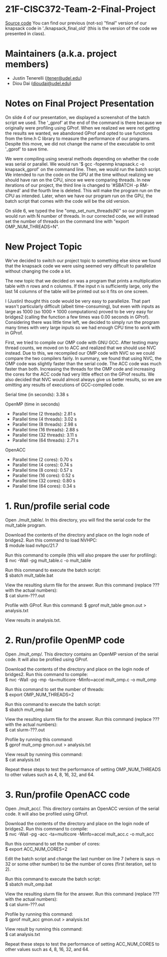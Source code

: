 # 21F-CISC372-Team-2-Final-Project
[Source code](https://www.geeksforgeeks.org/0-1-knapsack-problem-dp-10/)
You can find our previous (not-so) "final" version of our knapsack code in './knapsack_final_old' (this is the version of the code we presented in class).

# Maintainers (a.k.a. project members)
- Justin Tenerelli (jtener@udel.edu)  
- Diou Dai (dioudai@udel.edu)

# Notes on Final Project Presentation
On slide 4 of our presentation, we displayed a screenshot of the batch script we used. The '_gprof' at the end of the command is there because we originally were profiling using GProf. When we realized we were not getting the results we wanted, we abandoned GProf and opted to use functions from the time.h C library to measure the performance of our programs. Despite this move, we did not change the name of the executable to omit '_gprof' to save time.

We were compiling using several methods depending on whether the code was serial or parallel. We would run '$ gcc -fopenmp knapsack.c -o knapsack_gprof' on the command line. Then, we would run the batch script. We intended to run the code on the GPU at the time without realizing we should have ran on the CPU, since we were comparing threads. In new iterations of our project, the third line is changed to '#SBATCH -p RM-shared' and the fourth line is deleted. This will make the program run on the CPU as intended. Later, when we have our program run on the GPU, the batch script that comes with the code will be the old version.

On slide 6, we typed the line "omp_set_num_threads(N)" so our program would run with N number of threads. In our corrected code, we will instead set the number of threads on the command line with "export OMP_NUM_THREADS=N".

# New Project Topic
We've decided to switch our project topic to something else since we found that the knapsack code we were using seemed very difficult to parallelize without changing the code a lot.

The new topic that we decided on was a program that prints a multiplication table with n rows and n columns. If the input n is sufficiently large, only the last 14 columns of the table will be printed out so it fits on one screen.

I (Justin) thought this code would be very easy to parallelize. That part wasn't particularly difficult (albeit time-consuming), but even with inputs as large as 1000 (so 1000 * 1000 computations) proved to be very easy for bridges2 (calling the function a few times was 0.00 seconds in GProf). Considering there was little time left, we decided to simply run the program many times with very large inputs so we had enough CPU time to work with in GProf.

First, we tried to compile our OMP code with GNU GCC. After testing many thread counts, we moved on to ACC and realized that we should use NVC instead. Due to this, we recompiled our OMP code with NVC so we could compare the two compilers fairly. In summary, we found that using NVC, the OMP code was slightly faster than the serial code. The ACC code was much faster than both. Increasing the threads for the OMP code and increasing the cores for the ACC code had very little effect on the GProf results. We also decided that NVC would almost always give us better results, so we are omitting any results of executions of GCC-compiled code.

Serial time (in seconds):       3.38 s

OpenMP (time in seconds)  
- Parallel time (2 threads):    2.81 s
- Parallel time (4 threads):    3.02 s
- Parallel time (8 threads):    2.98 s
- Parallel time (16 threads):   2.88 s
- Parallel time (32 threads):   3.11 s
- Parallel time (64 threads):   2.71 s

OpenACC
- Parallel time (2 cores):      0.70 s
- Parallel time (4 cores):      0.74 s
- Parallel time (8 cores):      0.57 s
- Parallel time (16 cores):     0.52 s
- Parallel time (32 cores):     0.80 s
- Parallel time (64 cores):     0.34 s

# 1. Run/profile serial code
Open ./mult_table/. In this directory, you will find the serial code for the mult_table program.

Download the contents of the directory and place on the login node of bridges2. Run this command to load NVHPC:  
$ module load nvhpc/21.7

Run this command to compile (this will also prepare the user for profiling):    
$ nvc -Wall -pg mult_table.c -o mult_table

Run this command to execute the batch script:  
$ sbatch mult_table.bat

View the resulting slurm file for the answer. Run this command (replace ??? with the actual numbers):  
$ cat slurm-???.out

Profile with GProf. Run this command:
$ gprof mult_table gmon.out > analysis.txt

View results in analysis.txt.

# 2. Run/profile OpenMP code
Open ./mult_omp/. This directory contains an OpenMP version of the serial code. It will also be profiled using GProf.

Download the contents of the directory and place on the login node of bridges2. Run this command to compile:  
$ nvc -Wall -pg -mp -ta=multicore -Minfo=accel mult_omp.c -o mult_omp

Run this command to set the number of threads:  
$ export OMP_NUM_THREADS=2

Run this command to execute the batch script:  
$ sbatch mult_omp.bat

View the resulting slurm file for the answer. Run this command (replace ??? with the actual numbers):  
$ cat slurm-???.out

Profile by running this command:  
$ gprof mult_omp gmon.out > analysis.txt

View result by running this command:  
$ cat analysis.txt

Repeat these steps to test the performance of setting OMP_NUM_THREADS to other values such as 4, 8, 16, 32, and 64.

# 3. Run/profile OpenACC code
Open ./mult_acc/. This directory contains an OpenACC version of the serial code. It will also be profiled using GProf.

Download the contents of the directory and place on the login node of bridges2. Run this command to compile:  
$ nvc -Wall -pg -acc -ta=multicore -Minfo=accel mult_acc.c -o mult_acc

Run this command to set the number of cores:  
$ export ACC_NUM_CORES=2

Edit the batch script and change the last number on line 7 (where is says -n 32 or some other number) to be the number of cores (first iteration, set to 2).

Run this command to execute the batch script:  
$ sbatch mult_omp.bat

View the resulting slurm file for the answer. Run this command (replace ??? with the actual numbers):  
$ cat slurm-???.out

Profile by running this command:  
$ gprof mult_acc gmon.out > analysis.txt

View result by running this command:  
$ cat analysis.txt

Repeat these steps to test the performance of setting ACC_NUM_CORES to other values such as 4, 8, 16, 32, and 64.
